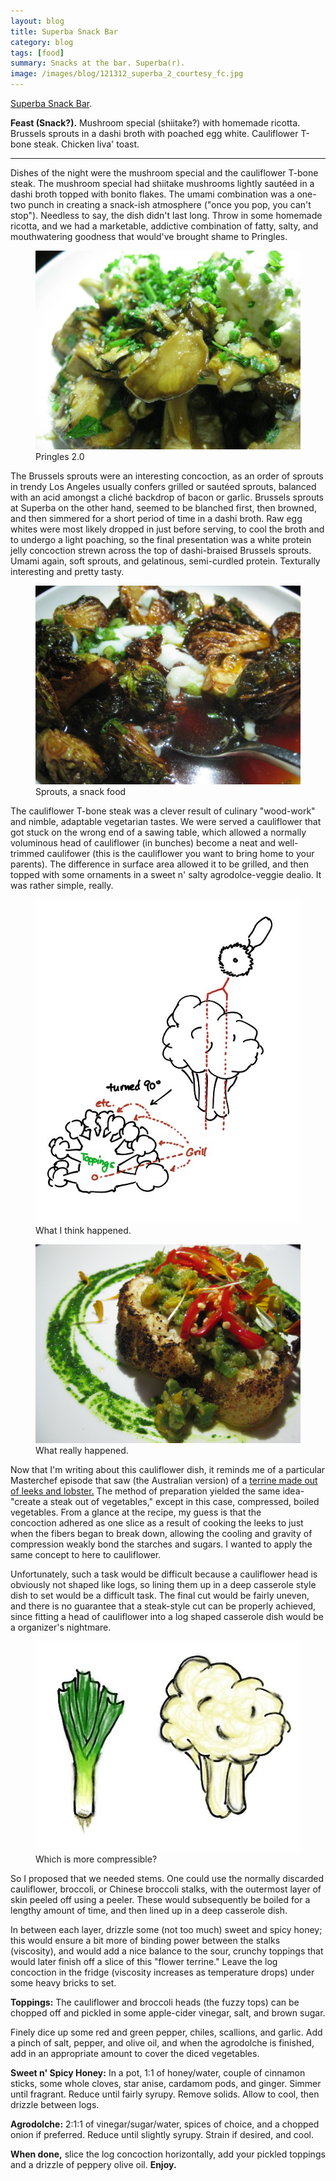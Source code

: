 ```yaml
---
layout: blog
title: Superba Snack Bar
category: blog
tags: [food]  
summary: Snacks at the bar. Superba(r).
image: /images/blog/121312_superba_2_courtesy_fc.jpg
---
```


[Superba Snack Bar](http://www.yelp.com/biz/superba-snack-bar-los-angeles).

**Feast (Snack?).** Mushroom special (shiitake?) with homemade ricotta. Brussels sprouts in a dashi broth with poached egg white. Cauliflower T-bone steak. Chicken liva' toast.

---

Dishes of the night were the mushroom special and the cauliflower T-bone steak. The mushroom special had shiitake mushrooms lightly sautéed in a dashi broth topped with bonito flakes. The umami combination was a one-two punch in creating a snack-ish atmosphere ("once you pop, you can't stop"). Needless to say, the dish didn't last long. Throw in some homemade ricotta, and we had a marketable, addictive combination of fatty, salty, and mouthwatering goodness that would've brought shame to Pringles.

<figure>
    <img src="/images/blog/121312_superba_4_courtesy_fc.jpg"></img>
    <figcaption>Pringles 2.0</figcaption>
</figure>

The Brussels sprouts were an interesting concoction, as an order of sprouts in trendy Los Angeles usually confers grilled or sautéed sprouts, balanced with an acid amongst a cliché backdrop of bacon or garlic. Brussels sprouts at Superba on the other hand, seemed to be blanched first, then browned, and then simmered for a short period of time in a dashi broth. Raw egg whites were most likely dropped in just before serving, to cool the broth and to undergo a light poaching, so the final presentation was a white protein jelly concoction strewn across the top of dashi-braised Brussels sprouts. Umami again, soft sprouts, and gelatinous, semi-curdled protein. Texturally interesting and pretty tasty.

<figure>
    <img src="/images/blog/121312_superba_3_courtesy_fc.jpg"></img>
    <figcaption>Sprouts, a snack food</figcaption>
</figure>

The cauliflower T-bone steak was a clever result of culinary "wood-work" and nimble, adaptable vegetarian tastes. We were served a cauliflower that got stuck on the wrong end of a sawing table, which allowed a normally voluminous head of cauliflower (in bunches) become a neat and well-trimmed caulifower (this is the cauliflower you want to bring home to your parents). The difference in surface area allowed it to be grilled, and then topped with some ornaments in a sweet n' salty agrodolce-veggie dealio. It was rather simple, really.

<figure>
    <img src="/images/blog/041913_cauliflower_cut_courtesy_fc.jpg"></img>
    <figcaption>What I think happened.</figcaption>
</figure>

<figure>
    <img src="/images/blog/121312_superba_2_courtesy_fc.jpg"></img>
    <figcaption>What really happened.</figcaption>
</figure>

Now that I'm writing about this cauliflower dish, it reminds me of a particular Masterchef episode that saw (the Australian version) of a [terrine made out of leeks and lobster.](http://www.masterchef.com.au/recipes/terrine-of-leek-and-lobster-with-a-water-vinaigrette.htm) The method of preparation yielded the same idea- "create a steak out of vegetables," except in this case, compressed, boiled vegetables. From a glance at the recipe, my guess is that the concoction adhered as one slice as a result of cooking the leeks to just when the fibers began to break down, allowing the cooling and gravity of compression weakly bond the starches and sugars. I wanted to apply the same concept to here to cauliflower.

Unfortunately, such a task would be difficult because a cauliflower head is obviously not shaped like logs, so lining them up in a deep casserole style dish to set would be a difficult task. The final cut would be fairly uneven, and there is no guarantee that a steak-style cut can be properly achieved, since fitting a head of cauliflower into a log shaped casserole dish would be a organizer's nightmare.

<figure>
    <img src="/images/blog/041913_cauliflower_leek_comparison_courtesy_fc.jpg"></img>
    <figcaption>Which is more compressible?</figcaption>
</figure>

So I proposed that we needed stems. One could use the normally discarded cauliflower, broccoli, or Chinese broccoli stalks, with the outermost layer of skin peeled off using a peeler. These would subsequently be boiled for a lengthy amount of time, and then lined up in a deep casserole dish.

In between each layer, drizzle some (not too much) sweet and spicy honey; this would ensure a bit more of binding power between the stalks (viscosity), and would add a nice balance to the sour, crunchy toppings that would later finish off a slice of this "flower terrine." Leave the log concoction in the fridge (viscosity increases as temperature drops) under some heavy bricks to set.

**Toppings:** The cauliflower and broccoli heads (the fuzzy tops) can be chopped off and pickled in some apple-cider vinegar, salt, and brown sugar.

Finely dice up some red and green pepper, chiles, scallions, and garlic. Add a pinch of salt, pepper, and olive oil, and when the agrodolche is finished, add in an appropriate amount to cover the diced vegetables.

**Sweet n' Spicy Honey:** In a pot, 1:1 of honey/water, couple of cinnamon sticks, some whole cloves, star anise, cardamom pods, and ginger. Simmer until fragrant. Reduce until fairly syrupy. Remove solids. Allow to cool, then drizzle between logs.

**Agrodolche:** 2:1:1 of vinegar/sugar/water, spices of choice, and a chopped onion if preferred. Reduce until slightly syrupy. Strain if desired, and cool.

**When done,** slice the log concoction horizontally, add your pickled toppings and a drizzle of peppery olive oil. **Enjoy.**
